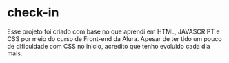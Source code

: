 # check-in
Esse projeto foi criado com base no que aprendi em HTML, JAVASCRIPT e CSS por meio do curso de Front-end da Alura.
Apesar de ter tido um pouco de dificuldade com CSS no inicio, acredito que tenho evoluido cada dia mais.
